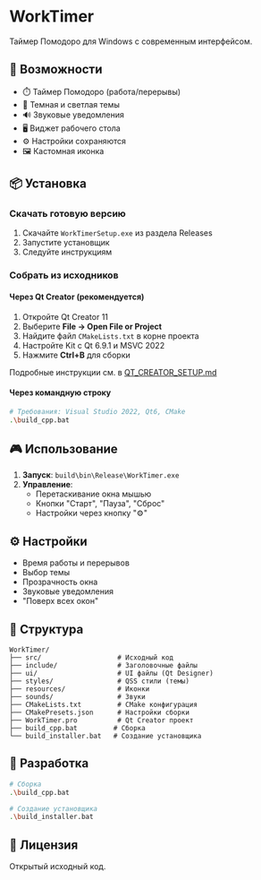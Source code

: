 # WorkTimer

Таймер Помодоро для Windows с современным интерфейсом.

## 🚀 Возможности

- ⏱️ Таймер Помодоро (работа/перерывы)
- 🎨 Темная и светлая темы
- 🔊 Звуковые уведомления
- 🖥️ Виджет рабочего стола
- ⚙️ Настройки сохраняются
- 🖼️ Кастомная иконка

## 📦 Установка

### Скачать готовую версию
1. Скачайте `WorkTimerSetup.exe` из раздела Releases
2. Запустите установщик
3. Следуйте инструкциям

### Собрать из исходников

#### Через Qt Creator (рекомендуется)
1. Откройте Qt Creator 11
2. Выберите **File → Open File or Project**
3. Найдите файл `CMakeLists.txt` в корне проекта
4. Настройте Kit с Qt 6.9.1 и MSVC 2022
5. Нажмите **Ctrl+B** для сборки

Подробные инструкции см. в [QT_CREATOR_SETUP.md](QT_CREATOR_SETUP.md)

#### Через командную строку
```bash
# Требования: Visual Studio 2022, Qt6, CMake
.\build_cpp.bat
```

## 🎮 Использование

1. **Запуск**: `build\bin\Release\WorkTimer.exe`
2. **Управление**: 
   - Перетаскивание окна мышью
   - Кнопки "Старт", "Пауза", "Сброс"
   - Настройки через кнопку "⚙"

## ⚙️ Настройки

- Время работы и перерывов
- Выбор темы
- Прозрачность окна
- Звуковые уведомления
- "Поверх всех окон"

## 📁 Структура

```
WorkTimer/
├── src/                   # Исходный код
├── include/               # Заголовочные файлы
├── ui/                    # UI файлы (Qt Designer)
├── styles/                # QSS стили (темы)
├── resources/             # Иконки
├── sounds/                # Звуки
├── CMakeLists.txt         # CMake конфигурация
├── CMakePresets.json      # Настройки сборки
├── WorkTimer.pro          # Qt Creator проект
├── build_cpp.bat         # Сборка
└── build_installer.bat   # Создание установщика
```

## 🔧 Разработка

```bash
# Сборка
.\build_cpp.bat

# Создание установщика
.\build_installer.bat
```

## 📝 Лицензия

Открытый исходный код. 